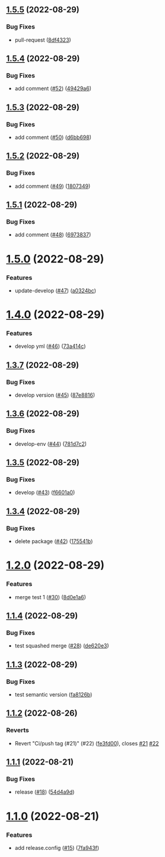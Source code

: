 ## [1.5.5](https://github.com/nayoon030303/nesjts-study-docker/compare/v1.5.4...v1.5.5) (2022-08-29)


### Bug Fixes

* pull-request ([8df4323](https://github.com/nayoon030303/nesjts-study-docker/commit/8df43235dea63c0dd82b897877a7d12c17a38335))

## [1.5.4](https://github.com/nayoon030303/nesjts-study-docker/compare/v1.5.3...v1.5.4) (2022-08-29)


### Bug Fixes

* add comment ([#52](https://github.com/nayoon030303/nesjts-study-docker/issues/52)) ([49429a6](https://github.com/nayoon030303/nesjts-study-docker/commit/49429a6d51627decbd7bfce31401d1dc3435c9bb))

## [1.5.3](https://github.com/nayoon030303/nesjts-study-docker/compare/v1.5.2...v1.5.3) (2022-08-29)


### Bug Fixes

* add comment ([#50](https://github.com/nayoon030303/nesjts-study-docker/issues/50)) ([d6bb698](https://github.com/nayoon030303/nesjts-study-docker/commit/d6bb698c5b619e42a029436ace8f7765dc859704))

## [1.5.2](https://github.com/nayoon030303/nesjts-study-docker/compare/v1.5.1...v1.5.2) (2022-08-29)


### Bug Fixes

* add comment ([#49](https://github.com/nayoon030303/nesjts-study-docker/issues/49)) ([1807349](https://github.com/nayoon030303/nesjts-study-docker/commit/18073494778e37b74f5ee4b935477ae049adba7a))

## [1.5.1](https://github.com/nayoon030303/nesjts-study-docker/compare/v1.5.0...v1.5.1) (2022-08-29)


### Bug Fixes

* add comment ([#48](https://github.com/nayoon030303/nesjts-study-docker/issues/48)) ([6973837](https://github.com/nayoon030303/nesjts-study-docker/commit/697383781d44580969e8b5c2b2697aa0036f6f3a))

# [1.5.0](https://github.com/nayoon030303/nesjts-study-docker/compare/v1.4.0...v1.5.0) (2022-08-29)


### Features

* update-develop ([#47](https://github.com/nayoon030303/nesjts-study-docker/issues/47)) ([a0324bc](https://github.com/nayoon030303/nesjts-study-docker/commit/a0324bc67617abf583d1b64dd297b04d10c1ad3c))

# [1.4.0](https://github.com/nayoon030303/nesjts-study-docker/compare/v1.3.7...v1.4.0) (2022-08-29)


### Features

* develop yml ([#46](https://github.com/nayoon030303/nesjts-study-docker/issues/46)) ([73a414c](https://github.com/nayoon030303/nesjts-study-docker/commit/73a414c7cecbaed055dc5d377ba3f62bb0a81614))

## [1.3.7](https://github.com/nayoon030303/nesjts-study-docker/compare/v1.3.6...v1.3.7) (2022-08-29)


### Bug Fixes

* develop version ([#45](https://github.com/nayoon030303/nesjts-study-docker/issues/45)) ([87e8816](https://github.com/nayoon030303/nesjts-study-docker/commit/87e881674ad5573883f1d70d87362e54270d5523))

## [1.3.6](https://github.com/nayoon030303/nesjts-study-docker/compare/v1.3.5...v1.3.6) (2022-08-29)


### Bug Fixes

* develop-env ([#44](https://github.com/nayoon030303/nesjts-study-docker/issues/44)) ([781d7c2](https://github.com/nayoon030303/nesjts-study-docker/commit/781d7c21cfb36bebf9f89d2bb4906c2da76fbaa3))

## [1.3.5](https://github.com/nayoon030303/nesjts-study-docker/compare/v1.3.4...v1.3.5) (2022-08-29)


### Bug Fixes

* develop ([#43](https://github.com/nayoon030303/nesjts-study-docker/issues/43)) ([f6601a0](https://github.com/nayoon030303/nesjts-study-docker/commit/f6601a0a26ff166ff3a4df247f44b786a688d326))

## [1.3.4](https://github.com/nayoon030303/nesjts-study-docker/compare/v1.3.3...v1.3.4) (2022-08-29)


### Bug Fixes

* delete package ([#42](https://github.com/nayoon030303/nesjts-study-docker/issues/42)) ([175541b](https://github.com/nayoon030303/nesjts-study-docker/commit/175541b987d33ed7bfa5e3dacf0519efb30520eb))

# [1.2.0](https://github.com/nayoon030303/nesjts-study-docker/compare/v1.1.4...v1.2.0) (2022-08-29)


### Features

* merge test 1 ([#30](https://github.com/nayoon030303/nesjts-study-docker/issues/30)) ([8d0e1a6](https://github.com/nayoon030303/nesjts-study-docker/commit/8d0e1a61c70e2de52850e8beb653afbb0f59a287))

## [1.1.4](https://github.com/nayoon030303/nesjts-study-docker/compare/v1.1.3...v1.1.4) (2022-08-29)


### Bug Fixes

* test squashed merge ([#28](https://github.com/nayoon030303/nesjts-study-docker/issues/28)) ([de620e3](https://github.com/nayoon030303/nesjts-study-docker/commit/de620e3cd943cd8142a4da88ce593f40f2335d69))

## [1.1.3](https://github.com/nayoon030303/nesjts-study-docker/compare/v1.1.2...v1.1.3) (2022-08-29)


### Bug Fixes

* test semantic version ([fa8126b](https://github.com/nayoon030303/nesjts-study-docker/commit/fa8126b4f498407d44b25c5aa0980b8e7ac058f7))

## [1.1.2](https://github.com/nayoon030303/nesjts-study-docker/compare/v1.1.1...v1.1.2) (2022-08-26)


### Reverts

* Revert "Ci/push tag (#21)" (#22) ([fe3fd00](https://github.com/nayoon030303/nesjts-study-docker/commit/fe3fd003913eabf465f86e307f0f4caed0b18833)), closes [#21](https://github.com/nayoon030303/nesjts-study-docker/issues/21) [#22](https://github.com/nayoon030303/nesjts-study-docker/issues/22)

## [1.1.1](https://github.com/nayoon030303/nesjts-study-docker/compare/v1.1.0...v1.1.1) (2022-08-21)


### Bug Fixes

* release ([#18](https://github.com/nayoon030303/nesjts-study-docker/issues/18)) ([54d4a9d](https://github.com/nayoon030303/nesjts-study-docker/commit/54d4a9d6129b7837e9155de2cb06874490166705))

# [1.1.0](https://github.com/nayoon030303/nesjts-study-docker/compare/v1.0.0...v1.1.0) (2022-08-21)


### Features

* add release.config ([#15](https://github.com/nayoon030303/nesjts-study-docker/issues/15)) ([7fa943f](https://github.com/nayoon030303/nesjts-study-docker/commit/7fa943f7340a58aed4376280d4e4afeef1b41ca9))
